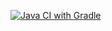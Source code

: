 [![Java CI with Gradle](https://github.com/nshishova/Patterns-1/actions/workflows/gradle.yml/badge.svg)](https://github.com/nshishova/Patterns-1/actions/workflows/gradle.yml) 
